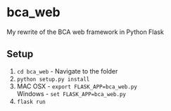 # bca_web
My rewrite of the BCA web framework in Python Flask

## Setup
1. `cd bca_web` - Navigate to the folder
2. `python setup.py install`
3. MAC OSX - `export FLASK_APP=bca_web.py` \
   Windows - `set FLASK_APP=bca_web.py`
4. `flask run`
